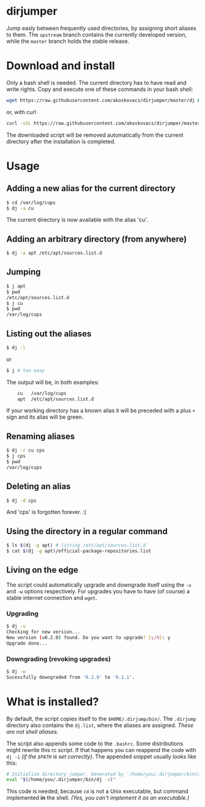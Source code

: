 # dirjumper

Jump easly between frequently used directories, by assigning short aliases to them. The `upstream` branch contains
the currently developed version, while the `master` branch holds the stable release.
# Download and install
Only a bash shell is needed. The current directory has to have read and write rights. Copy and execute one of these commands in your bash shell:
``` sh
wget https://raw.githubusercontent.com/akoskovacs/dirjumper/master/dj && cat dj | bash -s
```
or, with curl
``` sh
curl -sSL https://raw.githubusercontent.com/akoskovacs/dirjumper/master/dj | bash -s
```

The downloaded script will be removed automatically from the current directory after the installation is completed.
# Usage
## Adding a new alias for the current directory
``` sh
$ cd /var/log/cups
$ dj -a cu
```
The current directory is now available with the alias 'cu'.

## Adding an arbitrary directory (from anywhere)
``` sh
$ dj -a apt /etc/apt/sources.list.d
```
## Jumping
``` sh
$ j apt
$ pwd
/etc/apt/sources.list.d
$ j cu
$ pwd     
/var/log/cups
```
## Listing out the aliases
``` sh
$ dj -l
```
or
``` sh
$ j # too easy
```

The output will be, in both examples:

``` sh
    cu   /var/log/cups
    apt  /etc/apt/sources.list.d
```
If your working directory has a known alias it will be preceded with a plus `+` sign
 and its alias will be green.
## Renaming aliases
``` sh
$ dj -r cu cps
$ j cps
$ pwd
/var/log/cups
```
## Deleting an alias
``` sh
$ dj -d cps
```
And 'cps' is forgotten forever. :(

## Using the directory in a regular command
``` sh
$ ls $(dj -g apt) # listing /etc/apt/sources.list.d
$ cat $(dj -g apt)/official-package-repositories.list
```

## Living on the edge
The script could automatically upgrade and downgrade itself using the `-u` and `-w` 
options respectively. For upgrades you have to have (of course) a stable internet 
connection and `wget`.

### Upgrading
``` sh
$ dj -u
Checking for new version...
New version (v0.2.0) found. Do you want to upgrade? [y/N]: y
Upgrade done...
```
### Downgrading (revoking upgrades)
``` sh
$ dj -w
Sucessfully downgraded from '0.2.0' to '0.1.1'.
```

# What is installed?
By default, the script copies itself to the `$HOME/.dirjump/bin/`. The `.dirjump`
directory also contains the `dj.list`, where the aliases are assigned. *These are not
shell aliases.*

The script also appends some code to the `.bashrc`. Some distributions might rewrite
this rc script. If that happens you can reappend the code with `dj -i` *(if the `$PATH` is set correctly)*. The appended snippet
usually looks like this:
```sh
# Initialize directory jumper. Generated by '/home/you/.dirjumper/bin/dj'.
eval "$(/home/you/.dirjumper/bin/dj -s)"
```
This code is needed, because `cd` is not a Unix executable, but command implemented **in** the shell.
*(Yes, you can't implement it as an executable.)*
